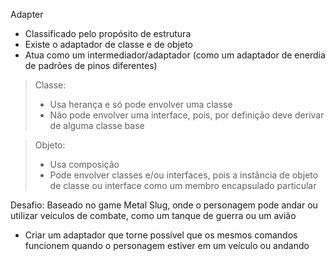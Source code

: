 Adapter

- Classificado pelo propósito de estrutura
- Existe o adaptador de classe e de objeto
- Atua como um intermediador/adaptador (como um adaptador de enerdia de padrões de pinos diferentes)

> Classe: 
 > - Usa herança e só pode envolver uma classe
 > - Não pode envolver uma interface, pois, por definição deve derivar de alguma classe base

> Objeto:
> - Usa composição
> - Pode envolver classes e/ou interfaces, pois a instância de objeto de classe ou interface como um membro encapsulado particular
  
 Desafio: Baseado no game Metal Slug, onde o personagem pode andar ou utilizar veículos de combate, como um tanque de guerra ou um avião
 - Criar um adaptador que torne possível que os mesmos comandos funcionem quando o personagem estiver em um veículo ou andando

